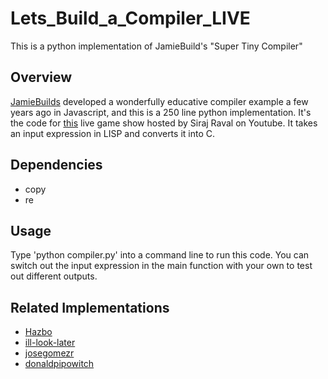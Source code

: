 # Lets_Build_a_Compiler_LIVE
This is a python implementation of JamieBuild's "Super Tiny Compiler"


## Overview

[JamieBuilds](https://github.com/jamiebuilds/the-super-tiny-compiler) developed a wonderfully educative compiler example a few years ago in Javascript, and this is a 250 line python implementation. It's the code for [this]() live game show hosted by Siraj Raval on Youtube. It takes an input expression in LISP and converts it into C.

## Dependencies

- copy
- re

## Usage

Type 'python compiler.py' into a command line to run this code. You can switch out the input expression in the main function with your own to test out different outputs.

## Related Implementations

- [Hazbo](https://github.com/hazbo/the-super-tiny-compiler)
- [ill-look-later](https://github.com/ill-look-later/mini-wasm) 
- [josegomezr](https://github.com/josegomezr/the-super-tiny-compiler)
- [donaldpipowitch](https://github.com/donaldpipowitch/the-super-tiny-compiler-in-rust)
